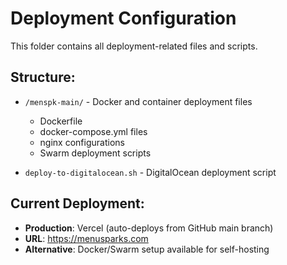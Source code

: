 # Deployment Configuration

This folder contains all deployment-related files and scripts.

## Structure:
- `/menspk-main/` - Docker and container deployment files
  - Dockerfile
  - docker-compose.yml files
  - nginx configurations
  - Swarm deployment scripts

- `deploy-to-digitalocean.sh` - DigitalOcean deployment script

## Current Deployment:
- **Production**: Vercel (auto-deploys from GitHub main branch)
- **URL**: https://menusparks.com
- **Alternative**: Docker/Swarm setup available for self-hosting
